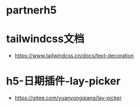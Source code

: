# partnerh5

# tailwindcss文档
- https://www.tailwindcss.cn/docs/text-decoration

# h5-日期插件-lay-picker
- https://gitee.com/yuanyongqiang/lay-picker